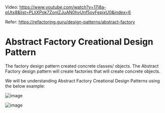 Video: https://www.youtube.com/watch?v=17i8a-pUtx8&list=PLliXPok7ZonlZJuAN0hvUnf5ovFepjxU0&index=6

Refer: https://refactoring.guru/design-patterns/abstract-factory

# Abstract Factory Creational Design Pattern
The factory design pattern created concrete classes/ objects. The Abstract Factory design pattern will create factories that will create concrete objects.

We will be understanding Abstract Factory Creational Design Patterns using the below example:

![image](https://github.com/user-attachments/assets/e22a855a-391c-4a44-884b-636e3573b733)

![image](https://github.com/user-attachments/assets/1bd5a141-044d-4312-9f0b-e11f7643f358)
